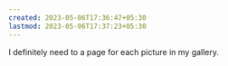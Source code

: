```yaml
---
created: 2023-05-06T17:36:47+05:30
lastmod: 2023-05-06T17:37:23+05:30
---
```


I definitely need to a page for each picture in my gallery.
